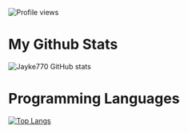 ![Profile views](https://komarev.com/ghpvc/?username=Jayke770&color=blueviolet) 
# My Github Stats
![Jayke770 GitHub stats](https://github-readme-stats.vercel.app/api?username=Jayke770&show_icons=true&theme=radical)
# Programming Languages
[![Top Langs](https://github-readme-stats.vercel.app/api/top-langs/?username=Jayke770&layout=compact&theme=radical)]()
